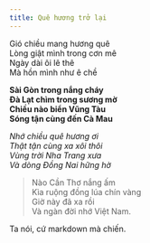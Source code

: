 ```yaml
---
title: Quê hương trở lại
---
```


Gió chiều mang hương quê   
Lòng giật mình trong cơn mê   
Ngày dài ôi lê thê   
Mà hồn mình như ê chề 

**Sài Gòn trong nắng cháy**   
**Đà Lạt chìm trong sương mờ**   
**Chiều nào biển Vũng Tàu**   
**Sóng tận cùng đến Cà Mau** 

*Nhớ chiều quê hương ơi*   
*Thật tận cùng xa xôi thôi*   
*Vùng trời Nha Trang xưa*   
*Và dòng Đồng Nai hững hờ* 

>   Nào Cần Thơ nắng ấm   
>   Kìa ruộng đồng lúa chín vàng   
>   Giờ này đã xa rồi   
>   Và ngàn đời nhớ Việt Nam.

Ta nói, cứ markdown mà chiến.
